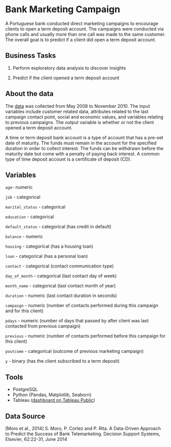 # Bank Marketing Campaign


A Portuguese bank conducted direct marketing campaigns to encourage clients to open a term deposit account. The campaigns were conducted via phone calls and usually more than one call was made to the same customer. The overall goal is to predict if a client did open a term deposit account. 


## Business Tasks

1. Perform exploratory data analysis to discover insights

2. Predict if the client opened a term deposit account 

## About the data 

The [data](https://archive.ics.uci.edu/ml/datasets/bank+marketing) was collected from May 2008 to November 2010. The input variables include customer related data, attributes related to the last campaign contact point, social and economic values, and variables relating to previous campaigns. The output variable is whether or not the client opened a term deposit account. 

A time or term deposit bank account is a type of account that has a pre-set date of maturity. The funds must remain in the account for the specified duration in order to collect interest. The funds can be withdrawn before the maturity date but come with a penalty of paying back interest. A common type of time deposit account is a certificate of deposit (CD). 


## Variables 

`age`- numeric

`job` - categorical 

`marital_status` - categorical

`education` - categorical 

`default_status` - categorical (has credit in default)

`balance` - numeric

`housing` - categorical (has a housing loan)

`loan` - categorical (has a personal loan)

`contact` - categorical (contact communication type)

`day_of_month` - categorical (last contact day of week)

`month_name` - categorical (last contact month of year)

`duration` - numeric (last contact duration in seconds)

`campaign` - numeric (number of contacts performed during this campaign and for this client)

`pdays` - numeric (number of days that passed by after client was last contacted from previous campaign)

`previous` - numeric (number of contacts performed before this campaign for this client)

`poutcome` - categorical (outcome of previous marketing campaign)

`y` - binary (has the client subscribed to a term deposit)



## Tools

* PostgreSQL
* Python (Pandas, Matplotlib, Seaborn)
* Tableau ([dashboard on Tableau Public](https://public.tableau.com/app/profile/paijetableau/viz/BankMarketingCampaign_16726006966180/Dashboard1))

## Data Source

[Moro et al., 2014] S. Moro, P. Cortez and P. Rita. A Data-Driven Approach to Predict the Success of Bank Telemarketing. Decision Support Systems, Elsevier, 62:22-31, June 2014
